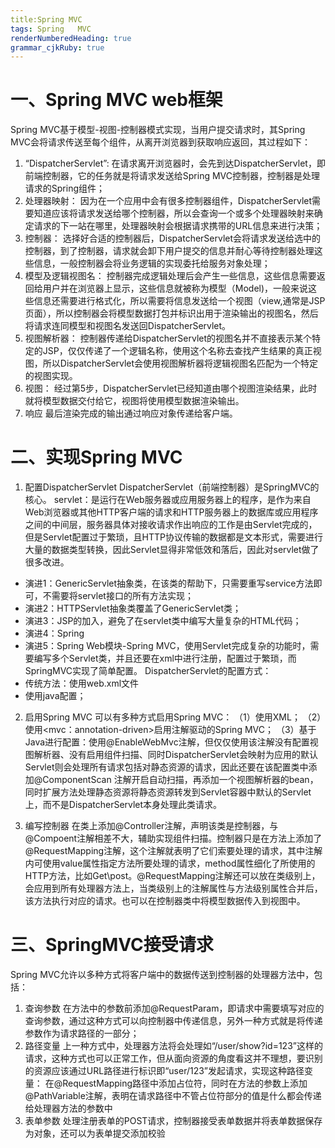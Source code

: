 ```yaml
---
title:Spring MVC
tags: Spring   MVC
renderNumberedHeading: true
grammar_cjkRuby: true
---
```


# 一、Spring MVC web框架
 Spring  MVC基于模型-视图-控制器模式实现，当用户提交请求时，其Spring MVC会将请求传送至每个组件，从离开浏览器到获取响应返回，其过程如下：
1. “DispatcherServlet”:
       在请求离开浏览器时，会先到达DispatcherServlet，即前端控制器，它的任务就是将请求发送给Spring MVC控制器，控制器是处理请求的Spring组件；
2.  处理器映射：
     因为在一个应用中会有很多控制器组件，DispatcherServlet需要知道应该将请求发送给哪个控制器，所以会查询一个或多个处理器映射来确定请求的下一站在哪里，处理器映射会根据请求携带的URL信息来进行决策；
3.  控制器：
    选择好合适的控制器后，DispatcherServlet会将请求发送给选中的控制器，到了控制器，请求就会卸下用户提交的信息并耐心等待控制器处理这些信息，一般控制器会将业务逻辑的实现委托给服务对象处理；
4. 模型及逻辑视图名：
   控制器完成逻辑处理后会产生一些信息，这些信息需要返回给用户并在浏览器上显示，这些信息就被称为模型（Model)，一般来说这些信息还需要进行格式化，所以需要将信息发送给一个视图（view,通常是JSP页面），所以控制器会将模型数据打包并标识出用于渲染输出的视图名，然后将请求连同模型和视图名发送回DispatcherServlet。
5. 视图解析器：
   控制器传递给DispatcherServlet的视图名并不直接表示某个特定的JSP，仅仅传递了一个逻辑名称，使用这个名称去查找产生结果的真正视图，所以DispatcherServlet会使用视图解析器将逻辑视图名匹配为一个特定的视图实现。
6. 视图：
   经过第5步，DispatcherServlet已经知道由哪个视图渲染结果，此时就将模型数据交付给它，视图将使用模型数据渲染输出。
7. 响应
   最后渲染完成的输出通过响应对象传递给客户端。

# 二、实现Spring MVC
1.  配置DispatcherServlet
   DispatcherServlet（前端控制器）是SpringMVC的核心。
   servlet：是运行在Web服务器或应用服务器上的程序，是作为来自Web浏览器或其他HTTP客户端的请求和HTTP服务器上的数据库或应用程序之间的中间层，服务器具体对接收请求作出响应的工作是由Servlet完成的，但是Servlet配置过于繁琐，且HTTP协议传输的数据都是文本形式，需要进行大量的数据类型转换，因此Servlet显得非常低效和落后，因此对servlet做了很多改进。
 - 演进1：GenericServlet抽象类，在该类的帮助下，只需要重写service方法即可，不需要将servlet接口的所有方法实现；
 - 演进2：HTTPServlet抽象类覆盖了GenericServlet类；
 - 演进3：JSP的加入，避免了在servlet类中编写大量复杂的HTML代码；
 - 演进4：Spring
 - 演进5：Spring Web模块-Spring MVC，使用Servlet完成复杂的功能时，需要编写多个Servlet类，并且还要在xml中进行注册，配置过于繁琐，而SpringMVC实现了简单配置。
  DispatcherServlet的配置方式：
 - 传统方法：使用web.xml文件
 - 使用java配置；
 
2. 启用Spring MVC
   可以有多种方式启用Spring MVC：
   （1）使用XML；
   （2）使用<mvc：annotation-driven>启用注解驱动的Spring MVC；
   （3）基于Java进行配置：使用@EnableWebMvc注解，但仅仅使用该注解没有配置视图解析器、没有启用组件扫描、同时DispatcherServlet会映射为应用的默认Servlet则会处理所有请求包括对静态资源的请求，因此还要在该配置类中添加@ComponentScan 注解开启自动扫描，再添加一个视图解析器的bean，同时扩展方法处理静态资源将静态资源转发到Servlet容器中默认的Servlet上，而不是DispatcherServlet本身处理此类请求。
   
3.  编写控制器
   在类上添加@Controller注解，声明该类是控制器，与@Compoent注解相差不大，辅助实现组件扫描。控制器只是在方法上添加了@RequestMapping注解，这个注解就表明了它们索要处理的请求，其中注解内可使用value属性指定方法所要处理的请求，method属性细化了所使用的HTTP方法，比如Get\post。@RequestMapping注解还可以放在类级别上，会应用到所有处理器方法上，当类级别上的注解属性与方法级别属性合并后，该方法执行对应的请求。也可以在控制器类中将模型数据传入到视图中。

# 三、SpringMVC接受请求
Spring MVC允许以多种方式将客户端中的数据传送到控制器的处理器方法中，包括：
 1. 查询参数
   在方法中的参数前添加@RequestParam，即请求中需要填写对应的查询参数，通过这种方式可以向控制器中传递信息，另外一种方式就是将传递参数作为请求路径的一部分；
 2. 路径变量
   上一种方式中，处理器方法将会处理如“/user/show?id=123”这样的请求，这种方式也可以正常工作，但从面向资源的角度看这并不理想，要识别的资源应该通过URL路径进行标识即“user/123”发起请求，实现这种路径变量：
   在@RequestMapping路径中添加占位符，同时在方法的参数上添加@PathVariable注解，表明在请求路径中不管占位符部分的值是什么都会传递给处理器方法的参数中
 3. 表单参数
   处理注册表单的POST请求，控制器接受表单数据并将表单数据保存为对象，还可以为表单提交添加校验

